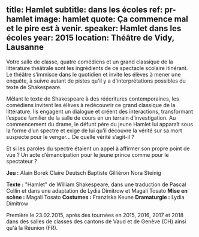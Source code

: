 title: Hamlet
subtitle: dans les écoles
ref: pr-hamlet
image: hamlet
quote: Ça commence mal et le pire est à venir.
speaker: Hamlet dans les écoles
year: 2015
location: Théâtre de Vidy, Lausanne
---

Votre salle de classe, quatre comédiens et un grand classique de la littérature théâtrale sont les ingrédients de ce spectacle scolaire itinérant. Le théâtre s’immisce dans le quotidien et invite les élèves à mener une enquête, à suivre autant de pistes qu'il y a d'interprétations possibles du texte de Shakespeare.

Mêlant le texte de Shakespeare à des réécritures contemporaines, les comédiens invitent les élèves à redécouvrir ce grand classique de la littérature. Ils engagent un dialogue et créent des interactions, transformant l’espace familier de la salle de cours en un terrain d’investigation. Au commencement du drame, le défunt père du jeune Hamlet lui apparaît sous la forme d’un spectre et exige de lui qu’il découvre la vérité sur sa mort suspecte pour le venger… De quelle vérité s’agit-il ?

Et si les paroles du spectre étaient un appel à affirmer son propre point de vue ? Un acte d’émancipation pour le jeune prince comme pour le spectateur ?

**Jeu :** 
Alain Borek
Claire Deutsch
Baptiste Gilliéron
Nora Steinig
 
**Texte :** "Hamlet" de William Shakespeare, dans une traduction de Pascal Collin et dans une adaptation de Lydia Dimitrow et Magali Tosato
**Mise en scène :** Magali Tosato
**Costumes :** Franziska Keune
**Dramaturgie :** Lydia Dimitrow

 
Première le 23.02.2015, après des tournées en 2015, 2016, 2017 et 2018 dans des salles de classes des cantons de Vaud et de Genève (CH) ainsi qu'à la Réunion (FR).
